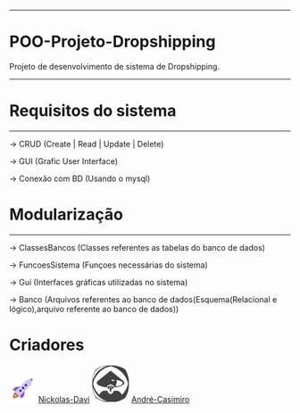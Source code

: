 -------------------------------------------------------

# POO-Projeto-Dropshipping
Projeto de desenvolvimento de sistema de Dropshipping.

-------------------------------------------------------

# Requisitos do sistema
-------------------------------------------------------
-> CRUD (Create | Read | Update | Delete)  

-> GUI (Grafic User Interface)  

-> Conexão com BD (Usando o mysql)  


# Modularização
-------------------------------------------------------
-> ClassesBancos (Classes referentes as tabelas do banco de dados)  

-> FuncoesSistema (Funçoes necessárias do sistema)  

-> Gui (Interfaces gráficas utilizadas no sistema)  

-> Banco (Arquivos referentes ao banco de dados(Esquema(Relacional e lógico),arquivo referente ao banco de dados))  


# Criadores
![](https://github.com/Andre-nemesis/TRABALHOJUSSARA/blob/main/icons8-rocket-48.png) [Nickolas-Davi](https://github.com/niickol4s) 
![](https://github.com/Andre-nemesis/TRABALHOJUSSARA/blob/main/icons8-samurai-67.png) [André-Casimiro](https://github.com/Andre-nemesis)  
